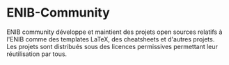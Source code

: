 # ENIB-Community

ENIB community développe et maintient des projets open sources relatifs à l'ENIB comme des templates LaTeX, des cheatsheets et d'autres projets.
Les projets sont distribués sous des licences permissives permettant leur réutilisation par tous.

